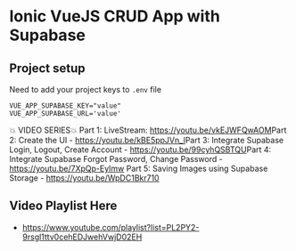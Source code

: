 # Ionic VueJS CRUD App with Supabase

## Project setup
Need to add your project keys to `.env` file
```
VUE_APP_SUPABASE_KEY="value"
VUE_APP_SUPABASE_URL='value'
```

💥 VIDEO SERIES💥
Part 1: LiveStream: https://youtu.be/vkEJWFQwAOM​​
Part 2: Create the UI - https://youtu.be/kBE5ppJVn_I​​
Part 3: Integrate Supabase Login, Logout, Create Account - https://youtu.be/99cyhQSBTQU​​
Part 4: Integrate Supabase Forgot Password, Change Password  - https://youtu.be/7XpQp-EyImw
Part 5: Saving Images using Supabase Storage - https://youtu.be/WpDC1Bkr710

## Video Playlist Here
- https://www.youtube.com/playlist?list=PL2PY2-9rsgl1ttv0cehEDJwehVwjD02EH